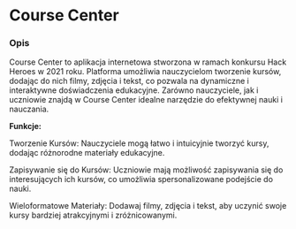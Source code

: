# Course Center
### Opis
Course Center to aplikacja internetowa stworzona w ramach konkursu Hack Heroes w 2021 roku. Platforma umożliwia nauczycielom tworzenie kursów, dodając do nich filmy, zdjęcia i tekst, co pozwala na dynamiczne i interaktywne doświadczenia edukacyjne. Zarówno nauczyciele, jak i uczniowie znajdą w Course Center idealne narzędzie do efektywnej nauki i nauczania.

**Funkcje:**

Tworzenie Kursów: Nauczyciele mogą łatwo i intuicyjnie tworzyć kursy, dodając różnorodne materiały edukacyjne.

Zapisywanie się do Kursów: Uczniowie mają możliwość zapisywania się do interesujących ich kursów, co umożliwia spersonalizowane podejście do nauki.

Wieloformatowe Materiały: Dodawaj filmy, zdjęcia i tekst, aby uczynić swoje kursy bardziej atrakcyjnymi i zróżnicowanymi.
